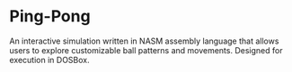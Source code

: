# Ping-Pong
An interactive simulation written in NASM assembly language that allows users to explore customizable ball patterns and movements. Designed for execution in DOSBox.

